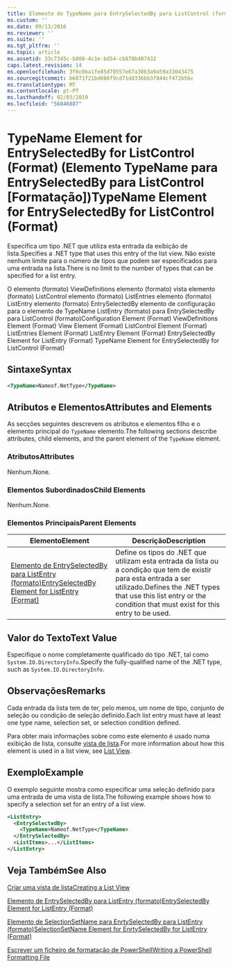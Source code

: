 ```yaml
---
title: Elemento de TypeName para EntrySelectedBy para ListControl (formato) | Documentos da Microsoft
ms.custom: ''
ms.date: 09/13/2016
ms.reviewer: ''
ms.suite: ''
ms.tgt_pltfrm: ''
ms.topic: article
ms.assetid: 33c7345c-b808-4c1e-bd54-cb870b407432
caps.latest.revision: 14
ms.openlocfilehash: 3f0c0ba1fe85d70557e67a30b3a9a59a33043475
ms.sourcegitcommit: b6871f21bd666f9cd71dd336bb3f844cf472b56c
ms.translationtype: MT
ms.contentlocale: pt-PT
ms.lasthandoff: 02/03/2019
ms.locfileid: "56846887"
---
```

# <a name="typename-element-for-entryselectedby-for-listcontrol-format"></a><span data-ttu-id="1db81-102">TypeName Element for EntrySelectedBy for ListControl (Format) (Elemento TypeName para EntrySelectedBy para ListControl [Formatação])</span><span class="sxs-lookup"><span data-stu-id="1db81-102">TypeName Element for EntrySelectedBy for ListControl (Format)</span></span>

<span data-ttu-id="1db81-103">Especifica um tipo .NET que utiliza esta entrada da exibição de lista.</span><span class="sxs-lookup"><span data-stu-id="1db81-103">Specifies a .NET type that uses this entry of the list view.</span></span> <span data-ttu-id="1db81-104">Não existe nenhum limite para o número de tipos que podem ser especificados para uma entrada na lista.</span><span class="sxs-lookup"><span data-stu-id="1db81-104">There is no limit to the number of types that can be specified for a list entry.</span></span>

<span data-ttu-id="1db81-105">O elemento (formato) ViewDefinitions elemento (formato) vista elemento (formato) ListControl elemento (formato) ListEntries elemento (formato) ListEntry elemento (formato) EntrySelectedBy elemento de configuração para o elemento de TypeName ListEntry (formato) para EntrySelectedBy para ListControl (formato)</span><span class="sxs-lookup"><span data-stu-id="1db81-105">Configuration Element (Format) ViewDefinitions Element (Format) View Element (Format) ListControl Element (Format) ListEntries Element (Format) ListEntry Element (Format) EntrySelectedBy Element for ListEntry (Format) TypeName Element for EntrySelectedBy for ListControl (Format)</span></span>

## <a name="syntax"></a><span data-ttu-id="1db81-106">Sintaxe</span><span class="sxs-lookup"><span data-stu-id="1db81-106">Syntax</span></span>

```xml
<TypeName>Nameof.NetType</TypeName>
```

## <a name="attributes-and-elements"></a><span data-ttu-id="1db81-107">Atributos e Elementos</span><span class="sxs-lookup"><span data-stu-id="1db81-107">Attributes and Elements</span></span>

<span data-ttu-id="1db81-108">As secções seguintes descrevem os atributos e elementos filho e o elemento principal do `TypeName` elemento.</span><span class="sxs-lookup"><span data-stu-id="1db81-108">The following sections describe attributes, child elements, and the parent element of the `TypeName` element.</span></span>

### <a name="attributes"></a><span data-ttu-id="1db81-109">Atributos</span><span class="sxs-lookup"><span data-stu-id="1db81-109">Attributes</span></span>

<span data-ttu-id="1db81-110">Nenhum.</span><span class="sxs-lookup"><span data-stu-id="1db81-110">None.</span></span>

### <a name="child-elements"></a><span data-ttu-id="1db81-111">Elementos Subordinados</span><span class="sxs-lookup"><span data-stu-id="1db81-111">Child Elements</span></span>

<span data-ttu-id="1db81-112">Nenhum.</span><span class="sxs-lookup"><span data-stu-id="1db81-112">None.</span></span>

### <a name="parent-elements"></a><span data-ttu-id="1db81-113">Elementos Principais</span><span class="sxs-lookup"><span data-stu-id="1db81-113">Parent Elements</span></span>

|<span data-ttu-id="1db81-114">Elemento</span><span class="sxs-lookup"><span data-stu-id="1db81-114">Element</span></span>|<span data-ttu-id="1db81-115">Descrição</span><span class="sxs-lookup"><span data-stu-id="1db81-115">Description</span></span>|
|-------------|-----------------|
|[<span data-ttu-id="1db81-116">Elemento de EntrySelectedBy para ListEntry (formato)</span><span class="sxs-lookup"><span data-stu-id="1db81-116">EntrySelectedBy Element for ListEntry (Format)</span></span>](./entryselectedby-element-for-listentry-for-listcontrol-format.md)|<span data-ttu-id="1db81-117">Define os tipos do .NET que utilizam esta entrada da lista ou a condição que tem de existir para esta entrada a ser utilizado.</span><span class="sxs-lookup"><span data-stu-id="1db81-117">Defines the .NET types that use this list entry or the condition that must exist for this entry to be used.</span></span>|

## <a name="text-value"></a><span data-ttu-id="1db81-118">Valor do Texto</span><span class="sxs-lookup"><span data-stu-id="1db81-118">Text Value</span></span>

<span data-ttu-id="1db81-119">Especifique o nome completamente qualificado do tipo .NET, tal como `System.IO.DirectoryInfo`.</span><span class="sxs-lookup"><span data-stu-id="1db81-119">Specify the fully-qualified name of the .NET type, such as `System.IO.DirectoryInfo`.</span></span>

## <a name="remarks"></a><span data-ttu-id="1db81-120">Observações</span><span class="sxs-lookup"><span data-stu-id="1db81-120">Remarks</span></span>

<span data-ttu-id="1db81-121">Cada entrada da lista tem de ter, pelo menos, um nome de tipo, conjunto de seleção ou condição de seleção definido.</span><span class="sxs-lookup"><span data-stu-id="1db81-121">Each list entry must have at least one type name, selection set, or selection condition defined.</span></span>

<span data-ttu-id="1db81-122">Para obter mais informações sobre como este elemento é usado numa exibição de lista, consulte [vista de lista](./creating-a-list-view.md).</span><span class="sxs-lookup"><span data-stu-id="1db81-122">For more information about how this element is used in a list view, see [List View](./creating-a-list-view.md).</span></span>

## <a name="example"></a><span data-ttu-id="1db81-123">Exemplo</span><span class="sxs-lookup"><span data-stu-id="1db81-123">Example</span></span>

<span data-ttu-id="1db81-124">O exemplo seguinte mostra como especificar uma seleção definido para uma entrada de uma vista de lista.</span><span class="sxs-lookup"><span data-stu-id="1db81-124">The following example shows how to specify a selection set for an entry of a list view.</span></span>

```xml
<ListEntry>
  <EntrySelectedBy>
    <TypeName>Nameof.NetType</TypeName>
  </EntrySelectedBy>
  <ListItems>...</ListItems>
</ListEntry>
```

## <a name="see-also"></a><span data-ttu-id="1db81-125">Veja Também</span><span class="sxs-lookup"><span data-stu-id="1db81-125">See Also</span></span>

[<span data-ttu-id="1db81-126">Criar uma vista de lista</span><span class="sxs-lookup"><span data-stu-id="1db81-126">Creating a List View</span></span>](./creating-a-list-view.md)

[<span data-ttu-id="1db81-127">Elemento de EntrySelectedBy para ListEntry (formato)</span><span class="sxs-lookup"><span data-stu-id="1db81-127">EntrySelectedBy Element for ListEntry (Format)</span></span>](./entryselectedby-element-for-listentry-for-listcontrol-format.md)

[<span data-ttu-id="1db81-128">Elemento de SelectionSetName para EnrtySelectedBy para ListEntry (formato)</span><span class="sxs-lookup"><span data-stu-id="1db81-128">SelectionSetName Element for EnrtySelectedBy for ListEntry (Format)</span></span>](./selectionsetname-element-for-entryselectedby-for-listcontrol-format.md)

[<span data-ttu-id="1db81-129">Escrever um ficheiro de formatação de PowerShell</span><span class="sxs-lookup"><span data-stu-id="1db81-129">Writing a PowerShell Formatting File</span></span>](./writing-a-powershell-formatting-file.md)

